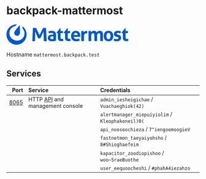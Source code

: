 # backpack-mattermost

![Mattermost](../doc/assets/logos/mattermost.png)

Hostname `mattermost.backpack.test`

## Services

| Port | Service | Credentials
| ---: | :------ | :----------
| [8065](http://mattermost.backpack.test:8065) | HTTP [API](https://api.mattermost.com/) and management console | `admin_iesheigichae` / `Vuachaeghiok(42)`
| | | `alertmanager_miepuiyiolim` / `Kleophakoneil)0(`
| | | `api_noosoochieza` / `7^iengoomoogieV`
| | | `fastnetmon_taeyaiyohsho` / `8#Shioghaefeim`
| | | `kapacitor_zoodiopishoo` / `woo~5raeBuothe`
| | | `user_eequoocheshi` / `#phahA4iezahzo`
